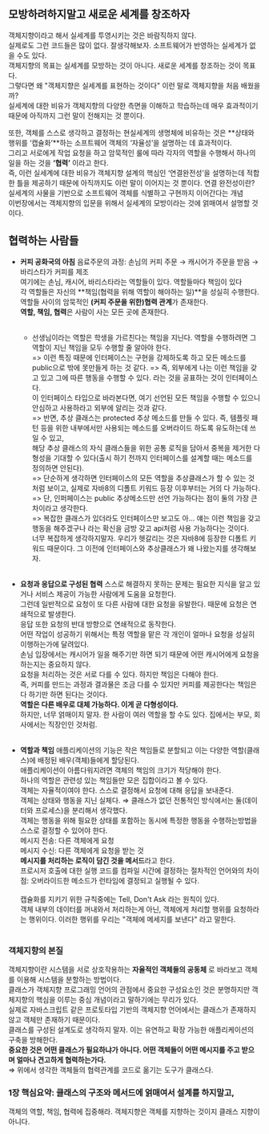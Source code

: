 ## 모방하려하지말고 새로운 세계를 창조하자
객체지향이라고 해서 실세계를 투영시키는 것은 바람직하지 않다. <br>
실제로도 그런 코드들은 많이 없다. 잘생각해보자. 소프트웨어가 반영하는 실세계가 없을 수도 있다. <br>
객체지향의 목표는 실세계를 모방하는 것이 아니다. 새로운 세계를 창조하는 것이 목표다. <br>
그렇다면 왜 "객체지향은 실세계를 표현하는 것이다" 이런 말로 객체지향을 처음 배웠을까? <br>
실세계에 대한 비유가 객체지향의 다양한 측면을 이해하고 학습하는데 매우 효과적이기 때문에 아직까지 그런 말이 전해지는 것 뿐이다. <br>

또한, 객체를 스스로 생각하고 결정하는 현실세계의 생명체에 비유하는 것은 **상태와 행위를 ‘캡슐화’**하는 소프트웨어 객체의 ‘자율성’을 설명하는 데 효과적이다.<br>
그리고 서로에게 작업 요청을 하고 암묵적인 룰에 따라 각자의 역할을 수행해서 하나의 일을 하는 것을 **‘협력’** 이라고 한다.<br>
즉, 이런 실세계에 대한 비유가 객체지향 설계의 핵심인 ‘연결완전성’을 설명하는데 적합한 틀을 제공하기 때문에 아직까지도 이런 말이 이어지는 것 뿐이다.
연결 완전성이란? 실세계의 사물을 기반으로 소프트웨어 객체를 식별하고 구현까지 이어간다는 개념 <br>
이번장에서는 객체지향의 입문을 위해서 실세계의 모방이라는 것에 얽매여서 설명할 것이다.

## 협력하는 사람들
- **커피 공화국의 아침**
  음료주문의 과정: 손님의 커피 주문 → 캐시어가 주문을 받음 → 바리스타가 커피를 제조 <br>
  여기에는 손님, 캐시어, 바리스타라는 역할들이 있다. 역할들마다 책임이 있다 <br>
  각 역할들은 자신의 **책임(협력을 위해 역할이 해야하는 일)**을 성실히 수행한다.<br>
  역할들 사이의 암묵적인 **(커피 주문을 위한)협력 관계**가 존재한다.<br>
  **역할, 책임, 협력**은 사람이 사는 모든 곳에 존재한다.  <br>
  <br>
    - 선생님이라는 역할은 학생을 가르친다는 책임을 지닌다. 역할을 수행하려면 그 역할이 지닌 책임을 모두 수행할 줄 알아야 한다.<br>
      => 이런 특징 때문에 인터페이스는 구현을 강제하도록 하고 모든 메소드를 public으로 밖에 못만들게 하는 것 같다.
      => 즉, 외부에게 나는 이런 책임을 갖고 있고 그에 따른 행동을 수행할 수 있다. 라는 것을 공표하는 것이 인터페이스다. <br>
      이 인터페이스 타입으로 바라본다면, 여기 선언된 모든 책임을 수행할 수 있으니 안심하고 사용하라고 외부에 알리는 것과 같다.<br>
      => 반면, 추상 클래스는 protected 추상 메소드를 만들 수 있다. 즉, 템플릿 패턴 등을 위한 내부에서만 사용되는 메소드를 오버라이드 하도록 유도하는데 쓰일 수 있고, <br>
      해당 추상 클래스의 자식 클래스들을 위한 공통 로직을 담아서 중복을 제거한 다형성을 기대할 수 있다(출시 하기 전까지 인터페이스를 설계할 때는 메소드를 정의하면 안된다).<br>
      => 단순하게 생각하면 인터페이스의 모든 역할을 추상클래스가 할 수 있는 것처럼 보이고, 실제로 자바8의 디폴트 키워드 등장 이후부터는 거의 다 가능하다.<br>
      => 단, 인퍼페이스는 public 추상메소드만 선언 가능하다는 점이 둘의 가장 큰 차이라고 생각한다. <br>
      => 복잡한 클래스가 있더라도 인터페이스만 보고도 아... 얘는 이런 책임을 갖고 행동을 해주겠구나 라는 확신을 금방 갖고 api처럼 사용 가능하다는 것이다.<br>
      너무 복잡하게 생각하지말자. 우리가 헷갈리는 것은 자바8에 등장한 디폴트 키워드 때문이다. 그 이전에 인터페이스와 추상클래스가 왜 나왔는지를 생각해보자.<br>
      <br>

- **요청과 응답으로 구성된 협력**
  스스로 해결하지 못하는 문제는 필요한 지식을 알고 있거나 서비스 제공이 가능한 사람에게 도움을 요청한다. <br>
  그런데 일반적으로 요청이 또 다른 사람에 대한 요청을 유발한다. 때문에 요청은 연쇄적으로 발생한다. <br>
  응답 또한 요청의 반대 방향으로 연쇄적으로 동작한다. <br>
  어떤 작업이 성공하기 위해서는 특정 역할을 맡은 각 개인이 얼마나 요청을 성실히 이행하는가에 달려있다. <br>
  손님 입장에서는 캐시어가 일을 해주기만 하면 되기 때문에 어떤 캐시어에게 요청을 하는지는 중요하지 않다. <br>
  요청을 처리하는 것은 서로 다를 수 있다. 하지만 책임은 다해야 한다. <br>
  즉, 커피를 만드는 과정과 결과물은 조금 다를 수 있지만 커피를 제공한다는 책임은 다 하기만 하면 된다는 것이다. <br>
  **역할은 다른 배우로 대체 가능하다. 이게 곧 다형성이다.** <br>
  하지만, 너무 얽매이지 말자. 한 사람이 여러 역할을 할 수도 있다. 집에서는 부모, 회사에서는 직장인인 것처럼. <br>
  <br>

- **역할과 책임**
  애플리케이션의 기능은 작은 책임들로 분할되고 이는 다양한 역할(클래스)에 배정된 배우(객체)들에게 할당된다. <br>
  애플리케이션이 아름다워지려면 객체의 책임의 크기가 적당해야 한다. <br>
  하나의 역할은 관련성 있는 책임들만 모은 집합이라고 볼 수 있다. <br>
  객체는 자율적이여야 한다. 스스로 결정해서 요청에 대해 응답을 보내준다. <br>
  객체는 상태와 행동을 지닌 실체다. ⇒ 클래스가 없던 전통적인 방식에서는 둘(데이터와 프로세스)을 분리해서 생각했다. <br>
  객체는 행동을 위해 필요한 상태를 포함하는 동시에 특정한 행동을 수행하는방법을 스스로 결정할 수 있어야 한다. <br>
  메시지 전송: 다른 객체에게 요청 <br>
  메시지 수신: 다른 객체에게 요청을 받는 것 <br>
  **메시지를 처리하는 로직이 담긴 것을 메서드**라고 한다. <br>
  프로시저 호출에 대한 실행 코드를 컴파일 시간에 결정하는 절차적인 언어와의 차이점: 오버라이드한 메소드가 런타임에 결정되고 실행될 수 있다. <br>
  <br>
  캡슐화를 지키기 위한 규칙중에는 Tell, Don't Ask 라는 원칙이 있다. <br>
  객체 내부의 데이터를 꺼내와서 처리하는게 아닌, 객체에게 처리할 행위를 요청하라는 행위이다. 이러한 행위를 우리는 "객체에 메세지를 보낸다" 라고 말한다. <br>
  <br>

### 객체지향의 본질
객체지향이란 시스템을 서로 상호작용하는 **자율적인 객체들의 공동체** 로 바라보고 객체를 이용해 시스템을 분할하는 방법이다.<br>
클래스가 객체지향 프로그래밍 언어의 관점에서 중요한 구성요소인 것은 분명하지만 객체지향의 핵심을 이루는 중심 개념이라고 말하기에는 무리가 있다. <br>
실제로 자바스크립트 같은 프로토타입 기반의 객체지향 언어에서는 클래스가 존재하지 않고 객체만 존재하기 때문이다.<br>
클래스를 구성된 설계도로 생각하지 말자. 이는 유연하고 확장 가능한 애플리케이션의 구축을 방해한다.<br>
**중요한 것은 어떤 클래스가 필요하냐가 아니다. 어떤 객체들이 어떤 메시지를 주고 받으며 얼마나 견고하게 협력하는가다.** <br>
⇒ 위에서 생각한 객체들의 협력관계를 코드로 옮기는 도구가 클래스다. <br>



### 1장 핵심요약: 클래스의 구조와 메서드에 얽매여서 설계를 하지말고,
객체의 역할, 책임, 협력에 집중해라. 객체지향은 객체를 지향하는 것이지 클래스 지향이 아니다.
<br><br><br>



